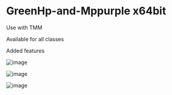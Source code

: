 # GreenHp-and-Mppurple x64bit 

Use with TMM

Available for all classes

Added features

![image](https://user-images.githubusercontent.com/107570300/202530118-6bc03cca-b354-45a3-bef4-62b969295916.png)

![image](https://user-images.githubusercontent.com/107570300/202530153-0d11b3d3-ea5e-43a6-88f2-ca2f72e9d38f.png)

![image](https://user-images.githubusercontent.com/107570300/202530196-02734cd0-0285-41b5-a58c-96ad0ad480e0.png)

